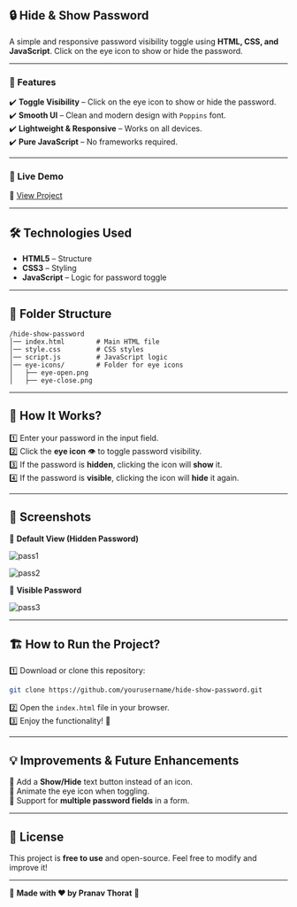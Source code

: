 ## 🔒 Hide & Show Password  

A simple and responsive password visibility toggle using **HTML, CSS, and JavaScript**. Click on the eye icon to show or hide the password.

---

### 📌 Features  
✔️ **Toggle Visibility** – Click on the eye icon to show or hide the password.  
✔️ **Smooth UI** – Clean and modern design with `Poppins` font.  
✔️ **Lightweight & Responsive** – Works on all devices.  
✔️ **Pure JavaScript** – No frameworks required.  

---

### 🚀 Live Demo  
🔗 [View Project](https://hide-show-password-psi.vercel.app/) 

---

## 🛠️ Technologies Used  
- **HTML5** – Structure  
- **CSS3** – Styling  
- **JavaScript** – Logic for password toggle  

---

## 📂 Folder Structure  
```
/hide-show-password
│── index.html        # Main HTML file  
│── style.css         # CSS styles  
│── script.js         # JavaScript logic  
│── eye-icons/        # Folder for eye icons  
│   ├── eye-open.png  
│   ├── eye-close.png  
```

---

## 🎯 How It Works?  
1️⃣ Enter your password in the input field.  
2️⃣ Click the **eye icon** 👁️ to toggle password visibility.  
3️⃣ If the password is **hidden**, clicking the icon will **show** it.  
4️⃣ If the password is **visible**, clicking the icon will **hide** it again.  

---

## 📸 Screenshots  
🔹 **Default View (Hidden Password)** 

![pass1](https://github.com/user-attachments/assets/59650abe-aead-420c-bed2-fead531b0d62)

![pass2](https://github.com/user-attachments/assets/ef9f6dc2-cda0-4fa8-a0ae-f18c86819b83)

🔹 **Visible Password**  

![pass3](https://github.com/user-attachments/assets/4724daa4-496c-444b-94c0-06440ce7e628)

---

## 🏗️ How to Run the Project?  
1️⃣ Download or clone this repository:  
```bash
git clone https://github.com/yourusername/hide-show-password.git
```
2️⃣ Open the `index.html` file in your browser.  
3️⃣ Enjoy the functionality! 🎉  

---

## 💡 Improvements & Future Enhancements  
🔹 Add a **Show/Hide** text button instead of an icon.  
🔹 Animate the eye icon when toggling.  
🔹 Support for **multiple password fields** in a form.  

---

## 📜 License  
This project is **free to use** and open-source. Feel free to modify and improve it!  

---

🚀 **Made with ❤️ by Pranav Thorat** 🚀  

